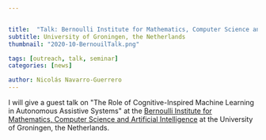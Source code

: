 ```yaml
---


title:  "Talk: Bernoulli Institute for Mathematics, Computer Science and Artificial Intelligence"
subtitle: University of Groningen, the Netherlands
thumbnail: "2020-10-BernouilTalk.png"

tags: [outreach, talk, seminar]
categories: [news]

author: Nicolás Navarro-Guerrero
---
```


I will give a guest talk on "The Role of Cognitive-Inspired Machine Learning in Autonomous Assistive Systems" at the <a href="https://www.rug.nl/research/bernoulli/calendar/colloquia/artificial-intelligence/2020/20201001-n-navarro" target="_blank"> Bernoulli Institute for Mathematics, Computer Science and Artificial Intelligence</a> at the University of Groningen, the Netherlands.
<!--more-->


